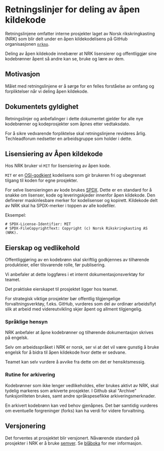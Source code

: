 # Retningslinjer for deling av åpen kildekode

Retningslinjene omfatter interne prosjekter laget av Norsk rikskringkasting
(NRK) som blir delt under en åpen kildekodelisens på GitHub organisasjonen
[`nrkno`](https://github.com/nrkno).

Deling av åpen kildekode innebærer at NRK lisensierer og offentliggjør sine kodebrønner åpent så andre kan se, bruke og lære av dem.

## Motivasjon

Målet med retningslinjene er å sørge for en felles forståelse av omfang og
forpliktelser når vi deling åpen kildekode.

## Dokumentets gyldighet

Retningslinjer og anbefalinger i dette dokumentet gjelder for alle nye
kodebrønner og kodeprosjekter som åpnes etter vedtaksdato.

For å sikre vedvarende forpliktelse skal retningslinjene revideres årlig. Techleadforum nedsetter en arbeidsgruppe som holder i dette.

## Lisensiering av Åpen kildekode

Hos NRK bruker vi `MIT` for lisensiering av åpen kode.

`MIT` er en [OSI-godkjent](https://opensource.org/licenses) kodelisens som gir
brukeren fri og ubegrenset tilgang til koden for egne prosjekter.

For selve lisensieringen av kode brukes [SPDX](https://spdx.dev/). Dette er en
standard for å snakke om lisenser, kode og leveringskjeder innenfor åpen
kildekode. Den definerer maskinlesbare merker for kodelisenser og kopirett.
Kildekode delt av NRK skal ha SPDX-merker i toppen av alle kodefiler.

Eksempel:

```
# SPDX-License-Identifier: MIT
# SPDX-FileCopyrightText: Copyright (c) Norsk Rikskringkasting AS (NRK).
```

## Eierskap og vedlikehold

Offentliggjøring av en kodebrønn skal skriftlig godkjennes av tilhørende produkteier, eller tilsvarende rolle, før publisering.

Vi anbefaler at dette loggføres i et internt dokumentasjonsverktøy for teamet.

Det praktiske eierskapet til prosjektet ligger hos teamet.

For strategisk viktige prosjekter bør offentlig tilgjengelige forvaltningsverktøy, f.eks. GitHub, vurderes som del av ordinær arbeidsflyt slik at arbeid med videreutvikling skjer åpent og allment tilgjengelig.

### Språklige hensyn

NRK anbefaler at åpne kodebrønner og tilhørende dokumentasjon skrives på engelsk.

Selv om arbeidsspråket i NRK er norsk, ser vi at det vil være gunstig å bruke engelsk for å bidra til åpen kildekode hvor dette er sedvane.

Teamet kan selv vurdere å avvike fra dette om det er hensiktsmessig.

### Rutine for arkivering

Kodebrønner som ikke lenger vedlikeholdes, eller brukes aktivt av NRK, skal tydelig markeres som arkiverte prosjekter. I Github skal "Archive" funksjonliteten brukes, samt andre språkspesefikke arkiveringsmerknader.

En arkivert kodebrønn kan ved behov gjenåpnes. Det bør samtidig vurderes om eventuelle forgreninger (forks) kan ha verdi for videre forvaltning.

## Versjonering

Det forventes at prosjektet blir versjonert. Nåværende standard på prosjekter i
NRK er å bruke [semver](https://semver.org/). Se [blåboka](https://xn--blbok-nra.plattform-int.weu.k8s.az.nrk.cloud/Standarder/RFC-3-semver.html) for mer informasjon.
